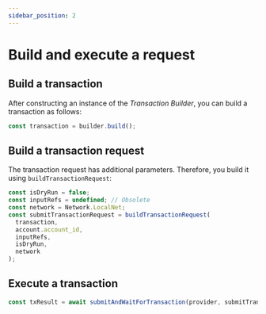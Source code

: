 ```yaml
---
sidebar_position: 2
---
```


# Build and execute a request

## Build a transaction

After constructing an instance of the *Transaction Builder*, you can build a transaction as follows:

```js
const transaction = builder.build();
```

## Build a transaction request

The transaction request has additional parameters. Therefore, you build it using `buildTransactionRequest`:

```js
const isDryRun = false;
const inputRefs = undefined; // Obsolete
const network = Network.LocalNet;
const submitTransactionRequest = buildTransactionRequest(
  transaction,
  account.account_id,
  inputRefs,
  isDryRun,
  network
);
```

## Execute a transaction

```js
const txResult = await submitAndWaitForTransaction(provider, submitTransactionRequest);
```